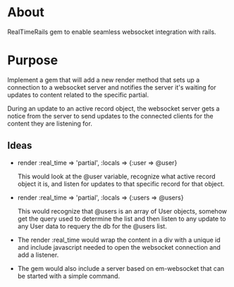 About
=====

RealTimeRails gem to enable seamless websocket integration with rails.


Purpose
=======

Implement a gem that will add a new render method that sets up a connection to a websocket server and notifies the server it's waiting for updates to content related to the specific partial. 

During an update to an active record object, the websocket server gets a notice from the server to send updates to the connected clients for the content they are listening for.

Ideas
-----

* render :real_time => 'partial', :locals => {:user => @user}
	
	This would look at the @user variable, recognize what active record object it is, and listen for updates to that specific record for that object.


* render :real_time => 'partial', :locals => {:users => @users}
	
	This would recognize that @users is an array of User objects, somehow get the query used to determine the list and then listen to any update to any User data to requery the db for the @users list.


* The render :real_time would wrap the content in a div with a unique id and include javascript needed to open the websocket connection and add a listener.

*	The gem would also include a server based on em-websocket that can be started with a simple command.